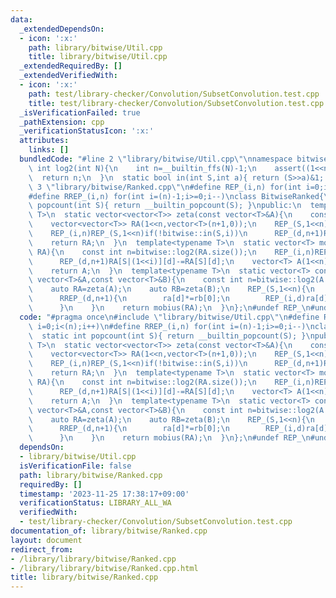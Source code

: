 ```yaml
---
data:
  _extendedDependsOn:
  - icon: ':x:'
    path: library/bitwise/Util.cpp
    title: library/bitwise/Util.cpp
  _extendedRequiredBy: []
  _extendedVerifiedWith:
  - icon: ':x:'
    path: test/library-checker/Convolution/SubsetConvolution.test.cpp
    title: test/library-checker/Convolution/SubsetConvolution.test.cpp
  _isVerificationFailed: true
  _pathExtension: cpp
  _verificationStatusIcon: ':x:'
  attributes:
    links: []
  bundledCode: "#line 2 \"library/bitwise/Util.cpp\"\nnamespace bitwise{\n  static\
    \ int log2(int N){\n    int n=__builtin_ffs(N)-1;\n    assert((1<<n)==N);\n  \
    \  return n;\n  }\n  static bool in(int S,int a){ return (S>>a)&1; }\n}\n#line\
    \ 3 \"library/bitwise/Ranked.cpp\"\n#define REP_(i,n) for(int i=0;i<(n);i++)\n\
    #define RREP_(i,n) for(int i=(n)-1;i>=0;i--)\nclass BitwiseRanked{\n  static int\
    \ popcount(int S){ return __builtin_popcount(S); }\npublic:\n  template<typename\
    \ T>\n  static vector<vector<T>> zeta(const vector<T>&A){\n    const int n=bitwise::log2(A.size());\n\
    \    vector<vector<T>> RA(1<<n,vector<T>(n+1,0));\n    REP_(S,1<<n)RA[S][popcount(S)]=A[S];\n\
    \    REP_(i,n)REP_(S,1<<n)if(!bitwise::in(S,i))\n      REP_(d,n+1)RA[S|(1<<i)][d]+=RA[S][d];\n\
    \    return RA;\n  }\n  template<typename T>\n  static vector<T> mobius(vector<vector<T>>\
    \ RA){\n    const int n=bitwise::log2(RA.size());\n    REP_(i,n)REP_(S,1<<n)if(!bitwise::in(S,i))\n\
    \      REP_(d,n+1)RA[S|(1<<i)][d]-=RA[S][d];\n    vector<T> A(1<<n);\n    REP_(S,1<<n)A[S]=RA[S][popcount(S)];\n\
    \    return A;\n  }\n  template<typename T>\n  static vector<T> convolution(const\
    \ vector<T>&A,const vector<T>&B){\n    const int n=bitwise::log2(A.size());\n\
    \    auto RA=zeta(A);\n    auto RB=zeta(B);\n    REP_(S,1<<n){\n      auto&ra=RA[S],rb=RB[S];\n\
    \      RREP_(d,n+1){\n        ra[d]*=rb[0];\n        REP_(i,d)ra[d]+=ra[i]*rb[d-i];\n\
    \      }\n    }\n    return mobius(RA);\n  }\n};\n#undef REP_\n#undef RREP_\n"
  code: "#pragma once\n#include \"library/bitwise/Util.cpp\"\n#define REP_(i,n) for(int\
    \ i=0;i<(n);i++)\n#define RREP_(i,n) for(int i=(n)-1;i>=0;i--)\nclass BitwiseRanked{\n\
    \  static int popcount(int S){ return __builtin_popcount(S); }\npublic:\n  template<typename\
    \ T>\n  static vector<vector<T>> zeta(const vector<T>&A){\n    const int n=bitwise::log2(A.size());\n\
    \    vector<vector<T>> RA(1<<n,vector<T>(n+1,0));\n    REP_(S,1<<n)RA[S][popcount(S)]=A[S];\n\
    \    REP_(i,n)REP_(S,1<<n)if(!bitwise::in(S,i))\n      REP_(d,n+1)RA[S|(1<<i)][d]+=RA[S][d];\n\
    \    return RA;\n  }\n  template<typename T>\n  static vector<T> mobius(vector<vector<T>>\
    \ RA){\n    const int n=bitwise::log2(RA.size());\n    REP_(i,n)REP_(S,1<<n)if(!bitwise::in(S,i))\n\
    \      REP_(d,n+1)RA[S|(1<<i)][d]-=RA[S][d];\n    vector<T> A(1<<n);\n    REP_(S,1<<n)A[S]=RA[S][popcount(S)];\n\
    \    return A;\n  }\n  template<typename T>\n  static vector<T> convolution(const\
    \ vector<T>&A,const vector<T>&B){\n    const int n=bitwise::log2(A.size());\n\
    \    auto RA=zeta(A);\n    auto RB=zeta(B);\n    REP_(S,1<<n){\n      auto&ra=RA[S],rb=RB[S];\n\
    \      RREP_(d,n+1){\n        ra[d]*=rb[0];\n        REP_(i,d)ra[d]+=ra[i]*rb[d-i];\n\
    \      }\n    }\n    return mobius(RA);\n  }\n};\n#undef REP_\n#undef RREP_"
  dependsOn:
  - library/bitwise/Util.cpp
  isVerificationFile: false
  path: library/bitwise/Ranked.cpp
  requiredBy: []
  timestamp: '2023-11-25 17:38:17+09:00'
  verificationStatus: LIBRARY_ALL_WA
  verifiedWith:
  - test/library-checker/Convolution/SubsetConvolution.test.cpp
documentation_of: library/bitwise/Ranked.cpp
layout: document
redirect_from:
- /library/library/bitwise/Ranked.cpp
- /library/library/bitwise/Ranked.cpp.html
title: library/bitwise/Ranked.cpp
---
```

